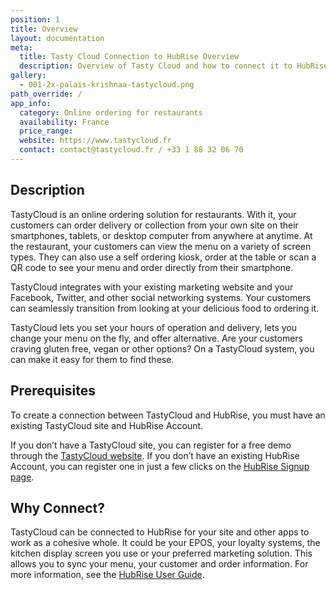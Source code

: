 ```yaml
---
position: 1
title: Overview
layout: documentation
meta:
  title: Tasty Cloud Connection to HubRise Overview
  description: Overview of Tasty Cloud and how to connect it to HubRise.
gallery:
  - 001-2x-palais-krishnaa-tastycloud.png
path_override: /
app_info:
  category: Online ordering for restaurants
  availability: France
  price_range:
  website: https://www.tastycloud.fr
  contact: contact@tastycloud.fr / +33 1 88 32 06 70
---
```


## Description

TastyCloud is an online ordering solution for restaurants. With it, your customers can order delivery or collection from your own site on their smartphones, tablets, or desktop computer from anywhere at anytime. At the restaurant, your customers can view the menu on a variety of screen types. They can also use a self ordering kiosk, order at the table or scan a QR code to see your menu and order directly from their smartphone.

TastyCloud integrates with your existing marketing website and your Facebook, Twitter, and other social networking systems. Your customers can seamlessly transition from looking at your delicious food to ordering it.

TastyCloud lets you set your hours of operation and delivery, lets you change your menu on the fly, and offer alternative. Are your customers craving gluten free, vegan or other options? On a TastyCloud system, you can make it easy for them to find these.

## Prerequisites

To create a connection between TastyCloud and HubRise, you must have an existing TastyCloud site and HubRise Account.

If you don’t have a TastyCloud site, you can register for a free demo through the [TastyCloud website](https://www.tastycloud.fr/).
If you don’t have an existing HubRise Account, you can register one in just a few clicks on the [HubRise Signup page](https://manager.hubrise.com/signup).

## Why Connect?

TastyCloud can be connected to HubRise for your site and other apps to work as a cohesive whole. It could be your EPOS, your loyalty systems, the kitchen display screen you use or your preferred marketing solution. This allows you to sync your menu, your customer and order information. For more information, see the [HubRise User Guide](/docs).
